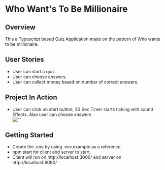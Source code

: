 # Who Want's To Be Millionaire

## Overview
This a Typescript based Quiz Application made on the pattern of Who wants to be millionaire.

## User Stories
  - User can start a quiz.
  - User can choose answers.
  - User can collect money based on number of correct answers.

## Project In Action
- User can click on start button, 30 Sec Timer starts ticking with sound Effects. Also user can choose answers<br />
![""](https://raw.githubusercontent.com/saurabhdabas/WhoWantsToBeMillionarie-Built-in-Typescript/c417fbe4e53f7011bcce022ea73ec25954463045/client/docs/quiz.gif)

## Getting Started 
- Create the .env by using .env.example as a reference
- npm start for client and server to start.
- Client will run on http://localhost:3000/ and server on http://localhost:8080/
